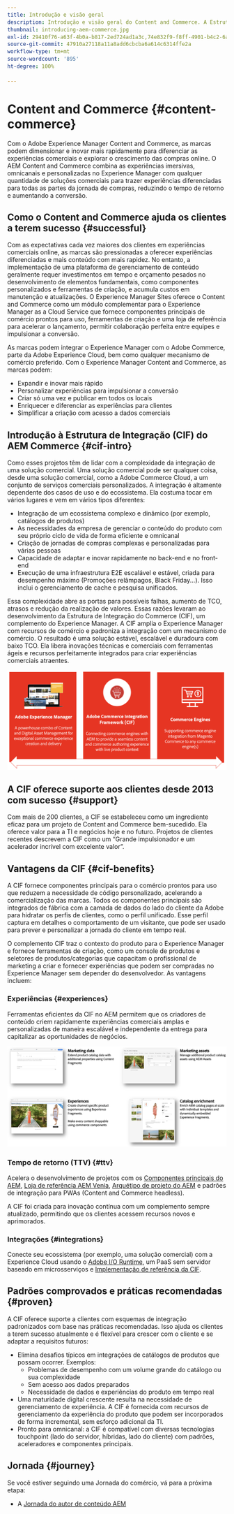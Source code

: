 ```yaml
---
title: Introdução e visão geral
description: Introdução e visão geral do Content and Commerce. A Estrutura de Integração do Commerce (CIF) do Experience Manager é o padrão recomendado da Adobe para integrar e estender os serviços comerciais do Adobe Commerce e outras soluções comerciais de terceiros com a Experience Cloud.
thumbnail: introducing-aem-commerce.jpg
exl-id: 29410f76-a63f-4b0a-b817-2ed724ad1a3c,74e832f9-f8ff-4901-b4c2-6a2862c51411
source-git-commit: 47910a27118a11a8add6cbcba6a614c6314ffe2a
workflow-type: tm+mt
source-wordcount: '895'
ht-degree: 100%

---
```


# Content and Commerce {#content-commerce}

Com o Adobe Experience Manager Content and Commerce, as marcas podem dimensionar e inovar mais rapidamente para diferenciar as experiências comerciais e explorar o crescimento das compras online. O AEM Content and Commerce combina as experiências imersivas, omnicanais e personalizadas no Experience Manager com qualquer quantidade de soluções comerciais para trazer experiências diferenciadas para todas as partes da jornada de compras, reduzindo o tempo de retorno e aumentando a conversão.

## Como o Content and Commerce ajuda os clientes a terem sucesso {#successful}

Com as expectativas cada vez maiores dos clientes em experiências comerciais online, as marcas são pressionadas a oferecer experiências diferenciadas e mais conteúdo com mais rapidez. No entanto, a implementação de uma plataforma de gerenciamento de conteúdo geralmente requer investimentos em tempo e orçamento pesados no desenvolvimento de elementos fundamentais, como componentes personalizados e ferramentas de criação, e acumula custos em manutenção e atualizações. O Experience Manager Sites oferece o Content and Commerce como um módulo complementar para o Experience Manager as a Cloud Service que fornece componentes principais de comércio prontos para uso, ferramentas de criação e uma loja de referência para acelerar o lançamento, permitir colaboração perfeita entre equipes e impulsionar a conversão.

As marcas podem integrar o Experience Manager com o Adobe Commerce, parte da Adobe Experience Cloud, bem como qualquer mecanismo de comércio preferido. Com o Experience Manager Content and Commerce, as marcas podem:

* Expandir e inovar mais rápido
* Personalizar experiências para impulsionar a conversão
* Criar só uma vez e publicar em todos os locais
* Enriquecer e diferenciar as experiências para clientes
* Simplificar a criação com acesso a dados comerciais

## Introdução à Estrutura de Integração (CIF) do AEM Commerce {#cif-intro}

Como esses projetos têm de lidar com a complexidade da integração de uma solução comercial. Uma solução comercial pode ser qualquer coisa, desde uma solução comercial, como a Adobe Commerce Cloud, a um conjunto de serviços comerciais personalizados. A integração é altamente dependente dos casos de uso e do ecossistema. Ela costuma tocar em vários lugares e vem em vários tipos diferentes:

* Integração de um ecossistema complexo e dinâmico (por exemplo, catálogos de produtos)
* As necessidades da empresa de gerenciar o conteúdo do produto com seu próprio ciclo de vida de forma eficiente e omnicanal
* Criação de jornadas de compras complexas e personalizadas para várias pessoas
* Capacidade de adaptar e inovar rapidamente no back-end e no front-end
* Execução de uma infraestrutura E2E escalável e estável, criada para desempenho máximo (Promoções relâmpagos, Black Friday...). Isso inclui o gerenciamento de cache e pesquisa unificados.

Essa complexidade abre as portas para possíveis falhas, aumento de TCO, atrasos e redução da realização de valores. Essas razões levaram ao desenvolvimento da Estrutura de Integração do Commerce (CIF), um complemento do Experience Manager. A CIF amplia o Experience Manager com recursos de comércio e padroniza a integração com um mecanismo de comércio. O resultado é uma solução estável, escalável e duradoura com baixo TCO. Ela libera inovações técnicas e comerciais com ferramentas ágeis e recursos perfeitamente integrados para criar experiências comerciais atraentes.

![Elementos da CIF](./assets/CIF/CIF_Overview.png)

## A CIF oferece suporte aos clientes desde 2013 com sucesso {#support}

Com mais de 200 clientes, a CIF se estabeleceu como um ingrediente eficaz para um projeto de Content and Commerce bem-sucedido. Ela oferece valor para a TI e negócios hoje e no futuro. Projetos de clientes recentes descrevem a CIF como um “Grande impulsionador e um acelerador incrível com excelente valor”.

## Vantagens da CIF {#cif-benefits}

A CIF fornece componentes principais para o comércio prontos para uso que reduzem a necessidade de código personalizado, acelerando a comercialização das marcas. Todos os componentes principais são integrados de fábrica com a camada de dados do lado do cliente da Adobe para hidratar os perfis de clientes, como o perfil unificado. Esse perfil captura em detalhes o comportamento de um visitante, que pode ser usado para prever e personalizar a jornada do cliente em tempo real.

O complemento CIF traz o contexto do produto para o Experience Manager e fornece ferramentas de criação, como um console de produtos e seletores de produtos/categorias que capacitam o profissional de marketing a criar e fornecer experiências que podem ser compradas no Experience Manager sem depender do desenvolvedor. As vantagens incluem:

### Experiências {#experiences}

Ferramentas eficientes da CIF no AEM permitem que os criadores de conteúdo criem rapidamente experiências comerciais amplas e personalizadas de maneira escalável e independente da entrega para capitalizar as oportunidades de negócios.

![Elementos da CIF](./assets/CIF/CIF_Product_Experience_Management.png)

### Tempo de retorno (TTV) {#ttv}

Acelera o desenvolvimento de projetos com os [Componentes principais do AEM](https://www.aemcomponents.dev/), [Loja de referência AEM Venia](https://github.com/adobe/aem-cif-guides-venia), [Arquétipo de projeto do AEM](https://experienceleague.adobe.com/docs/experience-manager-core-components/using/developing/archetype/overview.html?lang=pt-BR) e padrões de integração para PWAs (Content and Commerce headless).

A CIF foi criada para inovação contínua com um complemento sempre atualizado, permitindo que os clientes acessem recursos novos e aprimorados.

### Integrações {#integrations}

Conecte seu ecossistema (por exemplo, uma solução comercial) com a Experience Cloud usando o [Adobe I/O Runtime](https://www.adobe.io/apis/experienceplatform/runtime.html), um PaaS sem servidor baseado em microsserviços e [Implementação de referência da CIF](https://github.com/adobe/commerce-cif-graphql-integration-reference).

## Padrões comprovados e práticas recomendadas {#proven}

A CIF oferece suporte a clientes com esquemas de integração padronizados com base nas práticas recomendadas. Isso ajuda os clientes a terem sucesso atualmente e é flexível para crescer com o cliente e se adaptar a requisitos futuros:

* Elimina desafios típicos em integrações de catálogos de produtos que possam ocorrer. Exemplos:
   * Problemas de desempenho com um volume grande do catálogo ou sua complexidade
   * Sem acesso aos dados preparados
   * Necessidade de dados e experiências do produto em tempo real
* Uma maturidade digital crescente resulta na necessidade de gerenciamento de experiência. A CIF é fornecida com recursos de gerenciamento da experiência do produto que podem ser incorporados de forma incremental, sem esforço adicional da TI.
* Pronto para omnicanal: a CIF é compatível com diversas tecnologias touchpoint (lado do servidor, híbridas, lado do cliente) com padrões, aceleradores e componentes principais.

## Jornada {#journey}

Se você estiver seguindo uma Jornada do comércio, vá para a próxima etapa:

* A [Jornada do autor de conteúdo AEM](/help/commerce-cloud/commerce-journeys/aem-commerce-content-author/getting-started.md)
